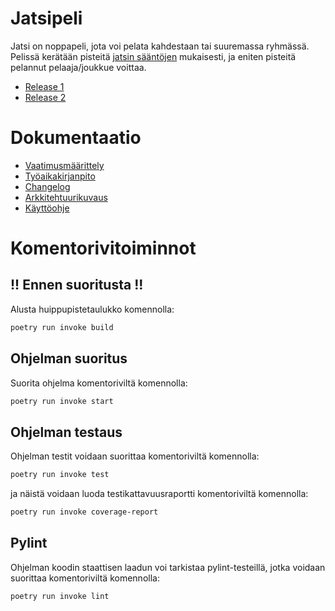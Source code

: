 # Jatsipeli

Jatsi on noppapeli, jota voi pelata kahdestaan tai suuremassa ryhmässä. Pelissä kerätään pisteitä [jatsin sääntöjen](https://fi.wikipedia.org/wiki/Yatzy) mukaisesti, ja eniten pisteitä pelannut pelaaja/joukkue voittaa.

- [Release 1](https://github.com/alumppio/ot-harjoitustyo/releases/tag/viikko5)
- [Release 2](https://github.com/alumppio/ot-harjoitustyo/releases/tag/viikko6)

# Dokumentaatio

- [Vaatimusmäärittely](dokumentaatio/vaatimusmaarittely.md)
- [Työaikakirjanpito](dokumentaatio/tyoaikakirja.md)
- [Changelog](dokumentaatio/changelog.md)
- [Arkkitehtuurikuvaus](dokumentaatio/arkkitehtuuri.md)
- [Käyttöohje](dokumentaatio/kayttoohje.md)

# Komentorivitoiminnot 

## !! Ennen suoritusta !!
Alusta huippupistetaulukko komennolla:
```bash
poetry run invoke build
```

## Ohjelman suoritus
Suorita ohjelma komentoriviltä komennolla:
```bash
poetry run invoke start
```

## Ohjelman testaus

Ohjelman testit voidaan suorittaa komentoriviltä komennolla:
```bash
poetry run invoke test
```

ja näistä voidaan luoda testikattavuusraportti komentoriviltä komennolla:
```bash
poetry run invoke coverage-report
```

## Pylint 

Ohjelman koodin staattisen laadun voi tarkistaa pylint-testeillä, jotka voidaan suorittaa komentoriviltä komennolla:
```bash
poetry run invoke lint
```

